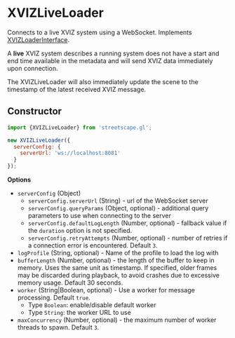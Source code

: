 # XVIZLiveLoader

Connects to a live XVIZ system using a WebSocket. Implements
[XVIZLoaderInterface](/docs/api-reference/xviz-loader-interface.md).

A **live** XVIZ system describes a running system does not have a start and end time available in
the metadata and will send XVIZ data immediately upon connection.

The XVIZLiveLoader will also immediately update the scene to the timestamp of the latest received
XVIZ message.

## Constructor

```js
import {XVIZLiveLoader} from 'streetscape.gl';

new XVIZLiveLoader({
  serverConfig: {
    serverUrl: 'ws://localhost:8081'
  }
});
```

**Options**

- `serverConfig` (Object)
  - `serverConfig.serverUrl` (String) - url of the WebSocket server
  - `serverConfig.queryParams` (Object, optional) - additional query parameters to use when
    connecting to the server
  - `serverConfig.defaultLogLength` (Number, optional) - fallback value if the `duration` option is
    not specified.
  - `serverConfig.retryAttempts` (Number, optional) - number of retries if a connection error is
    encountered. Default `3`.
- `logProfile` (String, optional) - Name of the profile to load the log with
- `bufferLength` (Number, optional) - the length of the buffer to keep in memory. Uses the same unit
  as timestamp. If specified, older frames may be discarded during playback, to avoid crashes due to
  excessive memory usage. Default 30 seconds.
- `worker` (String|Boolean, optional) - Use a worker for message processing. Default `true`.
  - Type `Boolean`: enable/disable default worker
  - Type `String`: the worker URL to use
- `maxConcurrency` (Number, optional) - the maximum number of worker threads to spawn. Default `3`.
